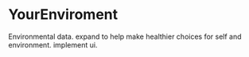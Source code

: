 # YourEnviroment
Environmental data. expand to help make healthier choices for self and environment. implement ui.
